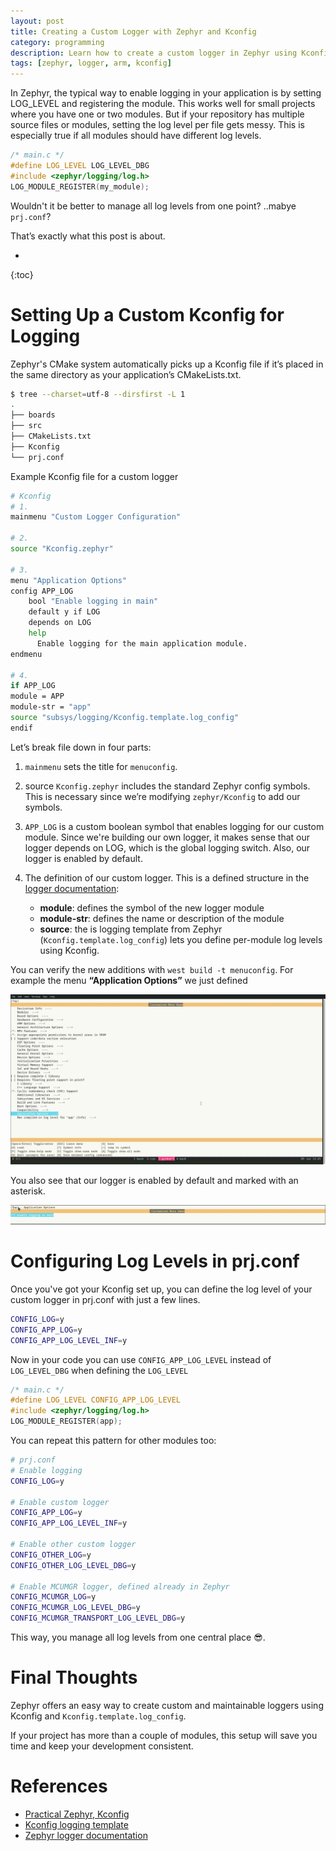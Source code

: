 ```yaml
---
layout: post
title: Creating a Custom Logger with Zephyr and Kconfig
category: programming
description: Learn how to create a custom logger in Zephyr using Kconfig to manage log levels across multiple modules.
tags: [zephyr, logger, arm, kconfig]
---
```


In Zephyr, the typical way to enable logging in your application is by setting LOG_LEVEL and registering the module.
This works well for small projects where you have one or two modules. But if your repository has multiple source files or modules, setting the log level per file gets messy. This is especially true if all modules should have different log levels.

```c
/* main.c */
#define LOG_LEVEL LOG_LEVEL_DBG
#include <zephyr/logging/log.h>
LOG_MODULE_REGISTER(my_module);
```

Wouldn't it be better to manage all log levels from one point? ..mabye `prj.conf`?

That’s exactly what this post is about.

* 
{:toc}

# Setting Up a Custom Kconfig for Logging
Zephyr's CMake system automatically picks up a Kconfig file if it’s placed in the same directory as your application’s CMakeLists.txt.

```sh
$ tree --charset=utf-8 --dirsfirst -L 1
.
├── boards
├── src
├── CMakeLists.txt
├── Kconfig
└── prj.conf
```

Example Kconfig file for a custom logger

```sh
# Kconfig
# 1.
mainmenu "Custom Logger Configuration"

# 2.
source "Kconfig.zephyr"

# 3.
menu "Application Options"
config APP_LOG
    bool "Enable logging in main"
    default y if LOG
    depends on LOG
    help
      Enable logging for the main application module.
endmenu

# 4.
if APP_LOG
module = APP
module-str = "app"
source "subsys/logging/Kconfig.template.log_config"
endif
```

Let’s break file down in four parts:

1. `mainmenu` sets the title for `menuconfig`.

2. source `Kconfig.zephyr` includes the standard Zephyr config symbols. This is necessary since we’re modifying `zephyr/Kconfig` to add our symbols.

3. `APP_LOG` is a custom boolean symbol that enables logging for our custom module. Since we're building our own logger, it makes sense that our logger depends on LOG, which is the global logging switch. Also, our logger is enabled by default.

4. The definition of our custom logger. This is a defined structure in the [logger documentation](https://docs.zephyrproject.org/latest/services/logging/index.html#logging-in-a-module):
	- **module**: defines the symbol of the new logger module
	- **module-str**: defines the name or description of the module
	- **source**: the is logging template from Zephyr (`Kconfig.template.log_config`) lets you define per-module log levels using Kconfig.

You can verify the new additions with `west build -t menuconfig`. For example the menu **“Application Options”** we just defined

![zephyr log menuconfig](/images/posts/zephyr_log_menuconfig.png)

You also see that our logger is enabled by default and marked with an asterisk.

![zephyr log enabled](/images/posts/zephyr_log_enabled.png)

# Configuring Log Levels in prj.conf
Once you've got your Kconfig set up, you can define the log level of your custom logger in prj.conf with just a few lines.

```sh
CONFIG_LOG=y
CONFIG_APP_LOG=y
CONFIG_APP_LOG_LEVEL_INF=y
```

Now in your code you can use `CONFIG_APP_LOG_LEVEL` instead of `LOG_LEVEL_DBG` when defining the `LOG_LEVEL`

```c
/* main.c */
#define LOG_LEVEL CONFIG_APP_LOG_LEVEL
#include <zephyr/logging/log.h>
LOG_MODULE_REGISTER(app);
```

You can repeat this pattern for other modules too:

```sh
# prj.conf
# Enable logging
CONFIG_LOG=y

# Enable custom logger
CONFIG_APP_LOG=y
CONFIG_APP_LOG_LEVEL_INF=y

# Enable other custom logger
CONFIG_OTHER_LOG=y
CONFIG_OTHER_LOG_LEVEL_DBG=y

# Enable MCUMGR logger, defined already in Zephyr
CONFIG_MCUMGR_LOG=y
CONFIG_MCUMGR_LOG_LEVEL_DBG=y
CONFIG_MCUMGR_TRANSPORT_LOG_LEVEL_DBG=y
```

This way, you manage all log levels from one central place 😎.

# Final Thoughts

Zephyr offers an easy way to create custom and maintainable loggers using Kconfig and `Kconfig.template.log_config`.

If your project has more than a couple of modules, this setup will save you time and keep your development consistent.

# References

- [Practical Zephyr, Kconfig](https://interrupt.memfault.com/blog/practical_zephyr_kconfig)
- [Kconfig logging template](https://github.com/zephyrproject-rtos/zephyr/blob/main/subsys/logging/Kconfig.template.log_config)
- [Zephyr logger documentation](https://docs.zephyrproject.org/latest/services/logging/index.html)
